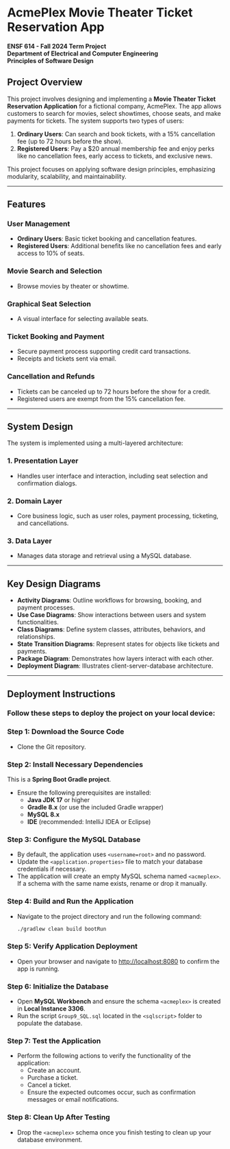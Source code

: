 # AcmePlex Movie Theater Ticket Reservation App

**ENSF 614 - Fall 2024 Term Project**  
**Department of Electrical and Computer Engineering**  
**Principles of Software Design**

## Project Overview

This project involves designing and implementing a **Movie Theater Ticket Reservation Application** for a fictional company, AcmePlex. The app allows customers to search for movies, select showtimes, choose seats, and make payments for tickets. The system supports two types of users:

1. **Ordinary Users**: Can search and book tickets, with a 15% cancellation fee (up to 72 hours before the show).
2. **Registered Users**: Pay a $20 annual membership fee and enjoy perks like no cancellation fees, early access to tickets, and exclusive news.

This project focuses on applying software design principles, emphasizing modularity, scalability, and maintainability.

---

## Features

### **User Management**
- **Ordinary Users**: Basic ticket booking and cancellation features.
- **Registered Users**: Additional benefits like no cancellation fees and early access to 10% of seats.

### **Movie Search and Selection**
- Browse movies by theater or showtime.

### **Graphical Seat Selection**
- A visual interface for selecting available seats.

### **Ticket Booking and Payment**
- Secure payment process supporting credit card transactions.
- Receipts and tickets sent via email.

### **Cancellation and Refunds**
- Tickets can be canceled up to 72 hours before the show for a credit.
- Registered users are exempt from the 15% cancellation fee.

---

## System Design

The system is implemented using a multi-layered architecture:

### **1. Presentation Layer**
- Handles user interface and interaction, including seat selection and confirmation dialogs.

### **2. Domain Layer**
- Core business logic, such as user roles, payment processing, ticketing, and cancellations.

### **3. Data Layer**
- Manages data storage and retrieval using a MySQL database.

---

## Key Design Diagrams

- **Activity Diagrams**: Outline workflows for browsing, booking, and payment processes.
- **Use Case Diagrams**: Show interactions between users and system functionalities.
- **Class Diagrams**: Define system classes, attributes, behaviors, and relationships.
- **State Transition Diagrams**: Represent states for objects like tickets and payments.
- **Package Diagram**: Demonstrates how layers interact with each other.
- **Deployment Diagram**: Illustrates client-server-database architecture.

---

## Deployment Instructions  

### Follow these steps to deploy the project on your local device:  

### **Step 1**: Download the Source Code  
- Clone the Git repository.  

### **Step 2**: Install Necessary Dependencies  
This is a **Spring Boot Gradle project**.  
- Ensure the following prerequisites are installed:  
  - **Java JDK 17** or higher  
  - **Gradle 8.x** (or use the included Gradle wrapper)  
  - **MySQL 8.x**  
  - **IDE** (recommended: IntelliJ IDEA or Eclipse)  

### **Step 3**: Configure the MySQL Database  
- By default, the application uses `<username=root>` and no password.  
- Update the `<application.properties>` file to match your database credentials if necessary.  
- The application will create an empty MySQL schema named `<acmeplex>`. If a schema with the same name exists, rename or drop it manually.  

### **Step 4**: Build and Run the Application  
- Navigate to the project directory and run the following command:  
  ```bash
  ./gradlew clean build bootRun

### Step 5: Verify Application Deployment  
- Open your browser and navigate to [http://localhost:8080](http://localhost:8080) to confirm the app is running.  

### Step 6: Initialize the Database  
- Open **MySQL Workbench** and ensure the schema `<acmeplex>` is created in **Local Instance 3306**.
- Run the script `Group9_SQL.sql` located in the `<sqlscript>` folder to populate the database.   

### Step 7: Test the Application  
- Perform the following actions to verify the functionality of the application:  
  - Create an account.  
  - Purchase a ticket.  
  - Cancel a ticket.  
  - Ensure the expected outcomes occur, such as confirmation messages or email notifications.  

### Step 8: Clean Up After Testing  
- Drop the `<acmeplex>` schema once you finish testing to clean up your database environment.  
